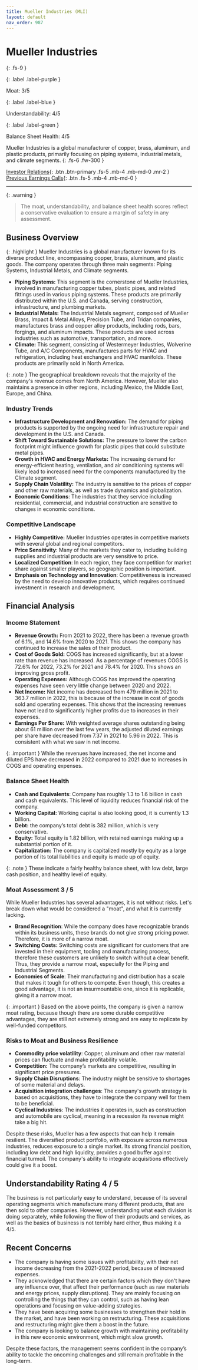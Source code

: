 ```yaml
---
title: Mueller Industries (MLI)
layout: default
nav_order: 987
---
```


# Mueller Industries
{: .fs-9 }

{: .label .label-purple }

Moat: 3/5

{: .label .label-blue }

Understandability: 4/5

{: .label .label-green }

Balance Sheet Health: 4/5

Mueller Industries is a global manufacturer of copper, brass, aluminum, and plastic products, primarily focusing on piping systems, industrial metals, and climate segments.
{: .fs-6 .fw-300 }

[Investor Relations](https://www.google.com/search?q=MLI+investor+relations){: .btn .btn-primary .fs-5 .mb-4 .mb-md-0 .mr-2 }
[Previous Earnings Calls](https://discountingcashflows.com/company/MLI/transcripts/){: .btn .fs-5 .mb-4 .mb-md-0 }

---

{: .warning }
>The moat, understandability, and balance sheet health scores reflect a conservative evaluation to ensure a margin of safety in any assessment.



## Business Overview
{: .highlight }
Mueller Industries is a global manufacturer known for its diverse product line, encompassing copper, brass, aluminum, and plastic goods. The company operates through three main segments: Piping Systems, Industrial Metals, and Climate segments.

-   **Piping Systems:** This segment is the cornerstone of Mueller Industries, involved in manufacturing copper tubes, plastic pipes, and related fittings used in various piping systems. These products are primarily distributed within the U.S. and Canada, serving construction, infrastructure, and plumbing markets.
-   **Industrial Metals:** The Industrial Metals segment, composed of Mueller Brass, Impact & Metal Alloys, Precision Tube, and Tridan companies, manufactures brass and copper alloy products, including rods, bars, forgings, and aluminum impacts. These products are used across industries such as automotive, transportation, and more.
-   **Climate:** This segment, consisting of Westermeyer Industries, Wolverine Tube, and A/C Components, manufactures parts for HVAC and refrigeration, including heat exchangers and HVAC manifolds. These products are primarily sold in North America. 

{: .note }
The geographical breakdown reveals that the majority of the company's revenue comes from North America. However, Mueller also maintains a presence in other regions, including Mexico, the Middle East, Europe, and China.

### Industry Trends
-   **Infrastructure Development and Renovation:** The demand for piping products is supported by the ongoing need for infrastructure repair and development in the U.S. and Canada.
-   **Shift Toward Sustainable Solutions:** The pressure to lower the carbon footprint might influence growth for plastic pipes that could substitute metal pipes.
-   **Growth in HVAC and Energy Markets:** The increasing demand for energy-efficient heating, ventilation, and air conditioning systems will likely lead to increased need for the components manufactured by the Climate segment.
-   **Supply Chain Volatility:** The industry is sensitive to the prices of copper and other raw materials, as well as trade dynamics and globalization.
-   **Economic Conditions**: The industries that they service including residential, commercial, and industrial construction are sensitive to changes in economic conditions.

### Competitive Landscape

* **Highly Competitive:** Mueller Industries operates in competitive markets with several global and regional competitors.
*   **Price Sensitivity**: Many of the markets they cater to, including building supplies and industrial products are very sensitive to price.
*   **Localized Competition**: In each region, they face competition for market share against smaller players, so geographic position is important.
*   **Emphasis on Technology and Innovation**: Competitiveness is increased by the need to develop innovative products, which requires continued investment in research and development.

## Financial Analysis

### Income Statement

*   **Revenue Growth:** From 2021 to 2022, there has been a revenue growth of 6.1%, and 14.6% from 2020 to 2021. This shows the company has continued to increase the sales of their product.
*   **Cost of Goods Sold:** COGS has increased significantly, but at a lower rate than revenue has increased. As a percentage of revenues COGS is 72.6% for 2022, 73.2% for 2021 and 78.4% for 2020. This shows an improving gross profit.
*  **Operating Expenses:** Although COGS has improved the operating expenses have seen very little change between 2020 and 2022.
*   **Net Income:** Net income has decreased from 479 million in 2021 to 363.7 million in 2022, this is because of the increase in cost of goods sold and operating expenses. This shows that the increasing revenues have not lead to significantly higher profits due to increases in their expenses.
*   **Earnings Per Share:** With weighted average shares outstanding being about 61 million over the last few years, the adjusted diluted earnings per share have decreased from 7.37 in 2021 to 5.96 in 2022. This is consistent with what we saw in net income.

{: .important }
While the revenues have increased, the net income and diluted EPS have decreased in 2022 compared to 2021 due to increases in COGS and operating expenses.

### Balance Sheet Health

*   **Cash and Equivalents**: Company has roughly 1.3 to 1.6 billion in cash and cash equivalents. This level of liquidity reduces financial risk of the company.
*   **Working Capital:** Working capital is also looking good, it is currently 1.3 billion.
*   **Debt:** the company’s total debt is 382 million, which is very conservative.
*   **Equity:** Total equity is 1.82 billion, with retained earnings making up a substantial portion of it.
*   **Capitalization:** The company is capitalized mostly by equity as a large portion of its total liabilities and equity is made up of equity.

{: .note }
These indicate a fairly healthy balance sheet, with low debt, large cash position, and healthy level of equity.

### Moat Assessment 3 / 5
While Mueller Industries has several advantages, it is not without risks. Let's break down what would be considered a "moat", and what it is currently lacking. 
-   **Brand Recognition**: While the company does have recognizable brands within its business units, these brands do not give strong pricing power. Therefore, it is more of a narrow moat.
-   **Switching Costs:** Switching costs are significant for customers that are invested in their equipment, tooling and manufacturing process, therefore these customers are unlikely to switch without a clear benefit. Thus, they provide a narrow moat, especially for the Piping and Industrial Segments.
-  **Economies of Scale**: Their manufacturing and distribution has a scale that makes it tough for others to compete. Even though, this creates a good advantage, it is not an insurmountable one, since it is replicable, giving it a narrow moat.

{: .important }
Based on the above points, the company is given a narrow moat rating, because though there are some durable competitive advantages, they are still not extremely strong and are easy to replicate by well-funded competitors.

### Risks to Moat and Business Resilience

* **Commodity price volatility**: Copper, aluminum and other raw material prices can fluctuate and make profitability volatile.
*  **Competition:** The company’s markets are competitive, resulting in significant price pressures.
* **Supply Chain Disruptions**: The industry might be sensitive to shortages of some material and delays.
*  **Acquisition integration challenges**: The company's growth strategy is based on acquisitions, they have to integrate the company well for them to be beneficial.
*  **Cyclical Industries**: The industries it operates in, such as construction and automobile are cyclical, meaning in a recession its revenue might take a big hit.

Despite these risks, Mueller has a few aspects that can help it remain resilient. The diversified product portfolio, with exposure across numerous industries, reduces exposure to a single market. Its strong financial position, including low debt and high liquidity, provides a good buffer against financial turmoil. The company's ability to integrate acquisitions effectively could give it a boost.

## Understandability Rating 4 / 5

The business is not particularly easy to understand, because of its several operating segments which manufacture many different products, that are then sold to other companies. However, understanding what each division is doing separately, while following the flow of their products and services, as well as the basics of business is not terribly hard either, thus making it a 4/5.

## Recent Concerns

*    The company is having some issues with profitability, with their net income decreasing from the 2021-2022 period, because of increased expenses.
*    They acknowledged that there are certain factors which they don't have any influence over, that affect their performance (such as raw materials and energy prices, supply disruptions). They are mainly focusing on controlling the things that they can control, such as having lean operations and focusing on value-adding strategies.
*   They have been acquiring some businesses to strengthen their hold in the market, and have been working on restructuring. These acquisitions and restructuring might give them a boost in the future.
*  The company is looking to balance growth with maintaining profitability in this new economic environment, which might slow growth.

Despite these factors, the management seems confident in the company’s ability to tackle the oncoming challenges and still remain profitable in the long-term.

